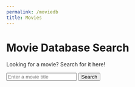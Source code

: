 ```yaml
---
permalink: /moviedb
title: Movies
---
```


# Movie Database Search
Looking for a movie? Search for it here!
<head>
<style>
    body {
        background-image: url('images/webbackground.png');
        background-size: cover;
        overscroll-behavior: none;
    }
</style>
</head>
<body>
<!-- Input box for movie search -->
<div>
    <input type="text" id="movieInput" placeholder="Enter a movie title">
    <button onclick="searchMovies()">Search</button>
</div>

<!-- Display movie search results here -->
<div id="movieResults">
    <!-- Movie search results will be displayed here -->
</div>

<script>
    // Function to search for movies using the OMDB API
    function searchMovies() {
        // Get user input
        const movieInput = document.getElementById("movieInput");
        const query = movieInput.value;

        // Replace 'YOUR_OMDB_API_KEY' with your actual OMDB API key
        const apiKey = '85057df';
        const apiUrl = `https://www.omdbapi.com/?s=${encodeURIComponent(query)}&apikey=${apiKey}`;

        // Clear previous results
        const movieResults = document.getElementById("movieResults");
        movieResults.innerHTML = '';

        // Fetch data from the OMDB API
        fetch(apiUrl)
            .then(response => response.json())
            .then(data => {
                // Process and display movie data
                if (data.Response === "True" && data.Search) {
                    data.Search.forEach(movie => {
                        const movieElement = document.createElement("div");
                        movieElement.classList.add("movie-card"); // Add CSS class for styling
                        // Create and append elements like movie title, poster, year, etc.
                        movieElement.innerHTML = `<h3>${movie.Title}</h3><img src="${movie.Poster}" alt="${movie.Title}"><p>Year: ${movie.Year}</p>`;
                        movieResults.appendChild(movieElement);
                    });
                } else {
                    // Handle error or no results
                    movieResults.innerHTML = 'No movies found or an error occurred.';
                }
            })
            .catch(error => {
                console.error(error);
                movieResults.innerHTML = 'An error occurred while fetching data.';
            });
    }
</script>
</body>